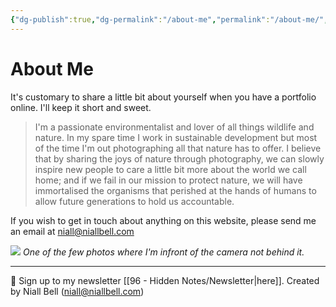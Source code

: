 ```yaml
---
{"dg-publish":true,"dg-permalink":"/about-me","permalink":"/about-me/","title":"About Me","noteIcon":null,"created":"2024-04-08T10:42:25.691+01:00","updated":"2024-11-06T16:44:47.273+00:00"}
---
```


# About Me

It's customary to share a little bit about yourself when you have a portfolio online. I'll keep it short and sweet. 

> I'm a passionate environmentalist and lover of all things wildlife and nature. In my spare time I work in sustainable development but most of the time I'm out photographing all that nature has to offer. I believe that by sharing the joys of nature through photography, we can slowly inspire new people to care a little bit more about the world we call home; and if we fail in our mission to protect nature, we will have immortalised the organisms that perished at the hands of humans to allow future generations to hold us accountable.

If you wish to get in touch about anything on this website, please send me an email at [niall@niallbell.com](mailto:niall@niallbell.com)

![](https://i.imgur.com/9wUq3cS.jpg)
*One of the few photos where I'm infront of the camera not behind it.*











---
📧 Sign up to my newsletter [[96 - Hidden Notes/Newsletter\|here]].
Created by Niall Bell (niall@niallbell.com)